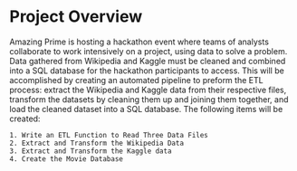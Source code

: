 # Project Overview
Amazing Prime is hosting a hackathon event where teams of analysts collaborate to work intensively on a project, using data to solve a problem. Data gathered from Wikipedia and Kaggle must be cleaned and combined into a SQL database for the hackathon participants to access. This will be accomplished by creating an automated pipeline  to preform the ETL process: extract the Wikipedia and Kaggle data from their respective files, transform the datasets by cleaning them up and joining them together, and load the cleaned dataset into a SQL database. The following items will be created:

    1. Write an ETL Function to Read Three Data Files
    2. Extract and Transform the Wikipedia Data
    3. Extract and Transform the Kaggle data
    4. Create the Movie Database
